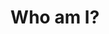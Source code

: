 ---
section: about
title: Who am I?
description: A Neuroscience major + Software Engineer with a passion for full-stack Development.  👨‍💻  ☕ 
subtext: "Skills"
skills1: "🔵🔵🔵🔵  JavaScript, Node.js, Docker & Kubernetes"
skills2: "🔵🔵🔵⚪  C/C++, MySQL/postgreSQL, NoSQL(MongoDB)"
skills3: "🔵🔵🔵⚪  Cloud Solutions (certified AWS Cloud Dev. Assoc.)"
skills4: "🔵🔵⚪⚪  Web (HTML/CSS/JS), BASH Scripting"
action1: LinkedIn
linkto1: "https://linkedin.com/in/rohinadalja/"
action2: GitHub
linkto2: "https://github.com/rohinadalja"
action3: Research
linkto3: "https://www.researchgate.net/profile/Rohin_Adalja"
---